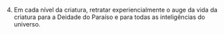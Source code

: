 ﻿4. Em cada nível da criatura, retratar experiencialmente o auge da vida da criatura para a Deidade do Paraíso e para todas as inteligências do universo.<BR>